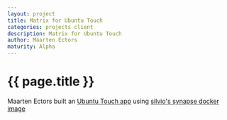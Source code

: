 ```yaml
---
layout: project
title: Matrix for Ubuntu Touch
categories: projects client
description: Matrix for Ubuntu Touch
author: Maarten Ectors
maturity: Alpha
---
```


# {{ page.title }}
Maarten Ectors built an [Ubuntu Touch app](https://uappexplorer.com/app/matrix.mectors) using [silvio's synapse docker image](https://github.com/silvio/docker-matrix)
